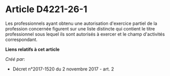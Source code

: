 # Article D4221-26-1

Les professionnels ayant obtenu une autorisation d'exercice partiel de la profession concernée figurent sur une liste
distincte qui contient le titre professionnel sous lequel ils sont autorisés à exercer et le champ d'activités correspondant.

**Liens relatifs à cet article**

_Créé par_:

  - Décret n°2017-1520 du 2 novembre 2017 - art. 2
